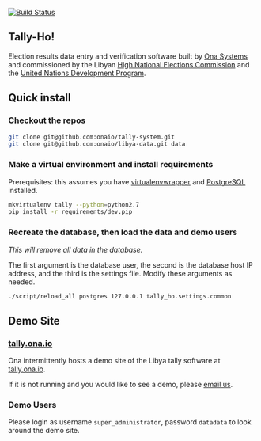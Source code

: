 [![Build Status](https://travis-ci.org/onaio/tally-system.png?branch=master)](https://travis-ci.org/onaio/tally-ho)

## Tally-Ho!
Election results data entry and verification software built by [Ona Systems](https://company.ona.io) and commissioned by the Libyan [High National Elections Commission](http://hnec.ly/) and the [United Nations Development Program](http://www.undp.org).

## Quick install

### Checkout the repos

```bash
git clone git@github.com:onaio/tally-system.git
git clone git@github.com:onaio/libya-data.git data
```

### Make a virtual environment and install requirements

Prerequisites: this assumes you have [virtualenvwrapper](http://virtualenvwrapper.readthedocs.org/en/latest/install.html) and [PostgreSQL](https://wiki.postgresql.org/wiki/Detailed_installation_guides) installed.

```bash
mkvirtualenv tally --python=python2.7
pip install -r requirements/dev.pip 
```

### Recreate the database, then load the data and demo users

*This will remove all data in the database.*

The first argument is the database user, the second is the database host IP
address, and the third is the settings file.  Modify these arguments as needed.

```bash
./script/reload_all postgres 127.0.0.1 tally_ho.settings.common
```

## Demo Site

### [tally.ona.io](http://tally.ona.io)

Ona intermittently hosts a demo site of the Libya tally software at [tally.ona.io](http://tally.ona.io).

If it is not running and you would like to see a demo, please [email us](mailto:info@ona.io).

### Demo Users

Please login as username `super_administrator`, password `datadata` to look around the demo site.
